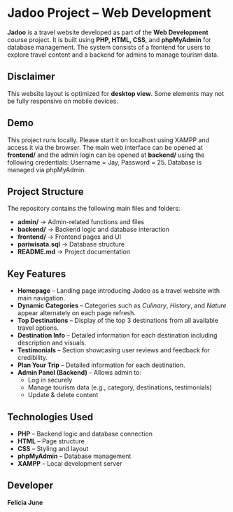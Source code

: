 # Jadoo Project – Web Development

**Jadoo** is a travel website developed as part of the **Web Development** course project. It is built using **PHP, HTML, CSS**, and **phpMyAdmin** for database management. The system consists of a frontend for users to explore travel content and a backend for admins to manage tourism data.

## Disclaimer
This website layout is optimized for **desktop view**. Some elements may not be fully responsive on mobile devices.

## Demo
This project runs locally. Please start it on localhost using XAMPP and access it via the browser. The main web interface can be opened at **frontend/** and the admin login can be opened at **backend/** using the following credentials: Username = Jay, Password = 25. Database is managed via phpMyAdmin.
 
## Project Structure
The repository contains the following main files and folders:

- **admin/** → Admin-related functions and files  
- **backend/** → Backend logic and database interaction  
- **frontend/** → Frontend pages and UI  
- **pariwisata.sql** → Database structure  
- **README.md** → Project documentation  

## Key Features
- **Homepage** – Landing page introducing Jadoo as a travel website with main navigation.  
- **Dynamic Categories** – Categories such as *Culinary*, *History*, and *Nature* appear alternately on each page refresh.  
- **Top Destinations** – Display of the top 3 destinations from all available travel options.  
- **Destination Info** – Detailed information for each destination including description and visuals.  
- **Testimonials** – Section showcasing user reviews and feedback for credibility.  
- **Plan Your Trip** – Detailed information for each destination.
- **Admin Panel (Backend)** – Allows admin to:
  - Log in securely  
  - Manage tourism data (e.g., category, destinations, testimonials)  
  - Update & delete content 

## Technologies Used
- **PHP** – Backend logic and database connection  
- **HTML** – Page structure  
- **CSS** – Styling and layout  
- **phpMyAdmin** – Database management  
- **XAMPP** – Local development server  

## Developer
**Felicia June** 
